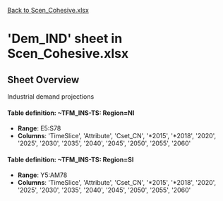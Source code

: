 [Back to Scen_Cohesive.xlsx](README.md)

# 'Dem_IND' sheet in Scen_Cohesive.xlsx

## Sheet Overview

Industrial demand projections

#### Table definition: ~TFM_INS-TS: Region=NI
- **Range**: E5:S78
- **Columns**: 'TimeSlice', 'Attribute', 'Cset_CN', '*2015', '*2018', '2020', '2025', '2030', '2035', '2040', '2045', '2050', '2055', '2060'

#### Table definition: ~TFM_INS-TS: Region=SI
- **Range**: Y5:AM78
- **Columns**: 'TimeSlice', 'Attribute', 'Cset_CN', '*2015', '*2018', '2020', '2025', '2030', '2035', '2040', '2045', '2050', '2055', '2060'

